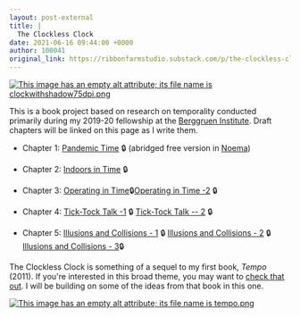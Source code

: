 ```yaml
---
layout: post-external
title: |
  The Clockless Clock
date: 2021-06-16 09:44:00 +0000
author: 100041
original_link: https://ribbonfarmstudio.substack.com/p/the-clockless-clock
---
```


[![This image has an empty alt attribute; its file name is clockwithshadow75dpi.png](https://cdn.substack.com/image/fetch/w_1456,c_limit,f_auto,q_auto:good,fl_progressive:steep/https%3A%2F%2Fbucketeer-e05bbc84-baa3-437e-9518-adb32be77984.s3.amazonaws.com%2Fpublic%2Fimages%2Fc0740318-6f3b-4e87-b8be-84d681693a52_266x200.png "This image has an empty alt attribute; its file name is clockwithshadow75dpi.png")](https://cdn.substack.com/image/fetch/f_auto,q_auto:good,fl_progressive:steep/https%3A%2F%2Fbucketeer-e05bbc84-baa3-437e-9518-adb32be77984.s3.amazonaws.com%2Fpublic%2Fimages%2Fc0740318-6f3b-4e87-b8be-84d681693a52_266x200.png)

This is a book project based on research on temporality conducted primarily during my 2019-20 fellowship at the [Berggruen Institute](https://www.berggruen.org/people/venkatesh-rao/). Draft chapters will be linked on this page as I write them.

- Chapter 1: [Pandemic Time](https://breakingsmart.com/en/the-clockless-clock/pandemic-time/) 🔒 (abridged free version in [Noema](https://www.noemamag.com/pandemic-time-a-distributed-doomsday-clock/))

- Chapter 2: [Indoors in Time](https://breakingsmart.substack.com/p/indoors-in-time) 🔒

- Chapter 3: [Operating in Time](https://breakingsmart.substack.com/p/operating-in-time)🔒[Operating in Time -2](https://breakingsmart.substack.com/p/operating-in-time-2) 🔒

- Chapter 4: [Tick-Tock Talk -1](https://breakingsmart.substack.com/p/tick-tock-talk-1) 🔒 [Tick-Tock Talk -- 2](https://breakingsmart.substack.com/p/tick-tock-talk-2) 🔒

- Chapter 5: [Illusions and Collisions - 1](https://breakingsmart.substack.com/p/illusions-and-collisions-1) 🔒 [Illusions and Collisions - 2](https://breakingsmart.substack.com/p/illusions-and-collisions-2) 🔒[Illusions and Collisions - 3](https://breakingsmart.substack.com/p/illusions-and-collisions-3)🔒

The Clockless Clock is something of a sequel to my first book, _Tempo_ (2011). If you're interested in this broad theme, you may want to [check that out](https://amzn.to/33Aot5g). I will be building on some of the ideas from that book in this one.

[![This image has an empty alt attribute; its file name is tempo.png](https://cdn.substack.com/image/fetch/w_1456,c_limit,f_auto,q_auto:good,fl_progressive:steep/https%3A%2F%2Fbucketeer-e05bbc84-baa3-437e-9518-adb32be77984.s3.amazonaws.com%2Fpublic%2Fimages%2F36327068-e8ad-422b-b608-1cd64b3e81ba_272x429.png "This image has an empty alt attribute; its file name is tempo.png")](https://cdn.substack.com/image/fetch/f_auto,q_auto:good,fl_progressive:steep/https%3A%2F%2Fbucketeer-e05bbc84-baa3-437e-9518-adb32be77984.s3.amazonaws.com%2Fpublic%2Fimages%2F36327068-e8ad-422b-b608-1cd64b3e81ba_272x429.png)
